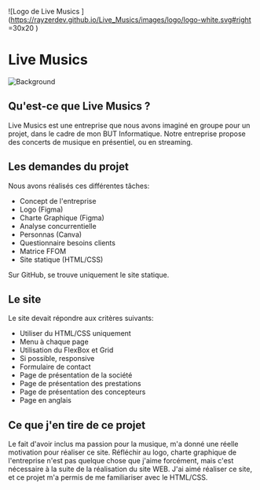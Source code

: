 ![Logo de Live Musics ](https://rayzerdev.github.io/Live_Musics/images/logo/logo-white.svg#right =30x20 )
# Live Musics 
![Background](https://rayzerdev.github.io/Live_Musics/images/background/reccord1.jpg)
## Qu'est-ce que Live Musics ?
Live Musics est une entreprise que nous avons imaginé en groupe pour un projet, dans le cadre de mon BUT Informatique. 
Notre entreprise propose des concerts de musique en présentiel, ou en streaming.

## Les demandes du projet
Nous avons réalisés ces différentes tâches: 

 - Concept de l'entreprise
 - Logo (Figma)
 - Charte Graphique (Figma)
 - Analyse concurrentielle 
 - Personnas (Canva)
 - Questionnaire besoins clients
 - Matrice FFOM
 - Site statique (HTML/CSS)

Sur GitHub, se trouve uniquement le site statique.

## Le site 
Le site devait répondre aux critères suivants:

 - Utiliser du HTML/CSS uniquement
 - Menu à chaque page
 - Utilisation du FlexBox et Grid
 - Si possible, responsive 
 - Formulaire de contact
 - Page de présentation de la société
 - Page de présentation des prestations
 - Page de présentation des concepteurs
 - Page en anglais

## Ce que j'en tire de ce projet
Le fait d'avoir inclus ma passion pour la musique, m'a donné une réelle motivation pour réaliser ce site. Réfléchir au logo, charte graphique de l'entreprise n'est pas quelque chose que j'aime forcément, mais c'est nécessaire à la suite de la réalisation du site WEB. 
J'ai aimé réaliser ce site, et ce projet m'a permis de me familiariser avec le HTML/CSS.
